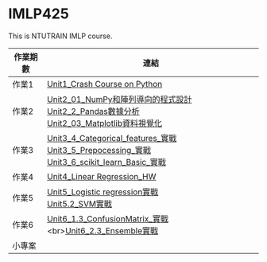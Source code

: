 # IMLP425
This is NTUTRAIN IMLP course.

| 作業期數 | 連結 |
|---|---|
| 作業1 | [Unit1_Crash Course on Python](https://github.com/EasyBoy5566/IMLP425/blob/main/Unit01_Crash%20Course%20on%20Python.ipynb) |
| 作業2 | [Unit2_01_NumPy和陣列導向的程式設計](https://github.com/EasyBoy5566/IMLP425/blob/main/Unit02/01_NumPy%E5%92%8C%E9%99%A3%E5%88%97%E5%B0%8E%E5%90%91%E7%9A%84%E7%A8%8B%E5%BC%8F%E8%A8%AD%E8%A8%88.ipynb)<br>[Unit2_2_Pandas數據分析](https://github.com/EasyBoy5566/IMLP425/blob/main/Unit02/02_Pandas%E6%95%B8%E6%93%9A%E5%88%86%E6%9E%90.ipynb)<br>[Unit2_03_Matplotlib資料視覺化](https://github.com/EasyBoy5566/IMLP425/blob/main/Unit02/03_Matplotlib%E8%B3%87%E6%96%99%E8%A6%96%E8%A6%BA%E5%8C%96.ipynb)|
| 作業3 |[Unit3_4_Categorical_features_實戰](https://github.com/EasyBoy5566/IMLP425/blob/main/Unit03/4_Categorical_features_%E5%AF%A6%E6%88%B0.ipynb)<br>[Unit3_5_Prepocessing_實戰](https://github.com/EasyBoy5566/IMLP425/blob/main/Unit03/5_Prepocessing_%E5%AF%A6%E6%88%B0.ipynb)<br>[Unit3_6_scikit_learn_Basic_實戰](https://github.com/EasyBoy5566/IMLP425/blob/main/Unit03/6_scikit_learn_Basic_%E5%AF%A6%E6%88%B0.ipynb)|
| 作業4 | [Unit4_Linear Regression_HW](https://github.com/EasyBoy5566/IMLP425/blob/main/Unit04/Linear%20Regression_HW.ipynb)|
| 作業5 | [Unit5_Logistic regression實戰](https://github.com/EasyBoy5566/IMLP425/blob/main/Unit05/02_Logistic%20regression%E5%AF%A6%E6%88%B0.ipynb)<br>[Unit5.2_SVM實戰](https://github.com/EasyBoy5566/IMLP425/blob/main/Unit05_2/SVM%E5%AF%A6%E6%88%B0.ipynb)|
| 作業6 | [Unit6_1.3_ConfusionMatrix_實戰]([https://github.com/EasyBoy5566/IMLP425/blob/main/Unit05/02_Logistic%20regression%E5%AF%A6%E6%88%B0.ipynb](https://github.com/EasyBoy5566/IMLP425/blob/main/Unit06/1.3_ConfusionMatrix_%E5%AF%A6%E6%88%B0.ipynb))<br>[Unit6_2.3_Ensemble實戰](https://github.com/EasyBoy5566/IMLP425/blob/main/Unit06/2.3_Ensemble%E5%AF%A6%E6%88%B0.ipynb)|
| 小專案 | |

